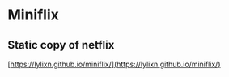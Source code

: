 # Miniflix

## Static copy of netflix

[https://lylixn.github.io/miniflix/](https://lylixn.github.io/miniflix/)
